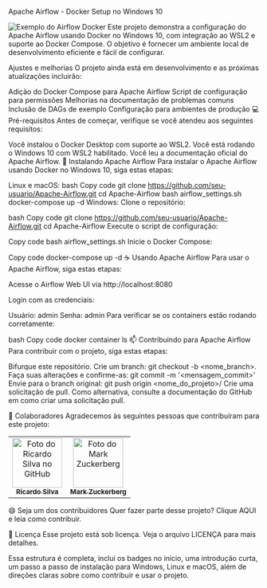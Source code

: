 Apache Airflow - Docker Setup no Windows 10

<img src="airflow-setup.png" alt="Exemplo do Airflow Docker">
Este projeto demonstra a configuração do Apache Airflow usando Docker no Windows 10, com integração ao WSL2 e suporte ao Docker Compose. O objetivo é fornecer um ambiente local de desenvolvimento eficiente e fácil de configurar.

Ajustes e melhorias
O projeto ainda está em desenvolvimento e as próximas atualizações incluirão:

 Adição do Docker Compose para Apache Airflow
 Script de configuração para permissões
 Melhorias na documentação de problemas comuns
 Inclusão de DAGs de exemplo
 Configuração para ambientes de produção
💻 Pré-requisitos
Antes de começar, verifique se você atendeu aos seguintes requisitos:

Você instalou o Docker Desktop com suporte ao WSL2.
Você está rodando o Windows 10 com WSL2 habilitado.
Você leu a documentação oficial do Apache Airflow.
🚀 Instalando Apache Airflow
Para instalar o Apache Airflow usando Docker no Windows 10, siga estas etapas:

Linux e macOS:
bash
Copy code
git clone https://github.com/seu-usuario/Apache-Airflow.git
cd Apache-Airflow
bash airflow_settings.sh
docker-compose up -d
Windows:
Clone o repositório:

bash
Copy code
git clone https://github.com/seu-usuario/Apache-Airflow.git
cd Apache-Airflow
Execute o script de configuração:

Copy code
bash airflow_settings.sh
Inicie o Docker Compose:

Copy code
docker-compose up -d
☕ Usando Apache Airflow
Para usar o Apache Airflow, siga estas etapas:

Acesse o Airflow Web UI via http://localhost:8080

Login com as credenciais:

Usuário: admin
Senha: admin
Para verificar se os containers estão rodando corretamente:

bash
Copy code
docker container ls
📫 Contribuindo para Apache Airflow
Para contribuir com o projeto, siga estas etapas:

Bifurque este repositório.
Crie um branch: git checkout -b <nome_branch>.
Faça suas alterações e confirme-as: git commit -m '<mensagem_commit>'
Envie para o branch original: git push origin <nome_do_projeto>/<local>
Crie uma solicitação de pull.
Como alternativa, consulte a documentação do GitHub em como criar uma solicitação pull.

🤝 Colaboradores
Agradecemos às seguintes pessoas que contribuíram para este projeto:

<table> <tr> <td align="center"> <a href="#" title="Ricardo Silva"> <img src="https://avatars3.githubusercontent.com/u/31936044" width="100px;" alt="Foto do Ricardo Silva no GitHub"/><br> <sub> <b>Ricardo Silva</b> </sub> </a> </td> <td align="center"> <a href="#" title="Mark Zuckerberg"> <img src="https://s2.glbimg.com/FUcw2usZfSTL6yCCGj3L3v3SpJ8=/smart/e.glbimg.com/og/ed/f/original/2019/04/25/zuckerberg_podcast.jpg" width="100px;" alt="Foto do Mark Zuckerberg"/><br> <sub> <b>Mark Zuckerberg</b> </sub> </a> </td> </tr> </table>
😄 Seja um dos contribuidores
Quer fazer parte desse projeto? Clique AQUI e leia como contribuir.

📝 Licença
Esse projeto está sob licença. Veja o arquivo LICENÇA para mais detalhes.

Essa estrutura é completa, inclui os badges no início, uma introdução curta, um passo a passo de instalação para Windows, Linux e macOS, além de direções claras sobre como contribuir e usar o projeto.
